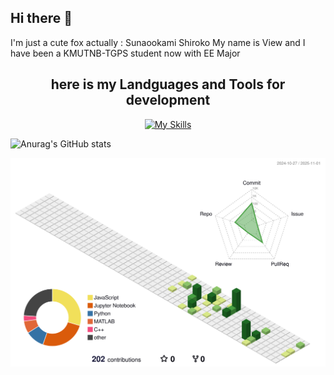 ## Hi there 👋
I'm just a cute fox actually : Sunaookami Shiroko
My name is View and I have been a KMUTNB-TGPS student now with EE Major 

##   <div align="center">here is my Landguages and Tools for development </div>

<div align="center">
  
  [![My Skills](https://skillicons.dev/icons?i=html,css,c,cpp,py,tensorflow,pytorch,raspberrypi,visualstudio,ae,anaconda,arduino,au,azure,debian,docker,git,githubactions,matlab)](https://skillicons.dev)

</div>



![Anurag's GitHub stats](https://github-readme-stats.vercel.app/api?username=Viewzaza)


![](./profile-3d-contrib/profile-green-animate.svg)



